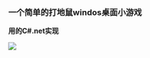 
<h3>一个简单的打地鼠windos桌面小游戏</h3>

<b>用的C#.net实现</b>




<img src="https://img-blog.csdnimg.cn/20190118231419864.png" />
